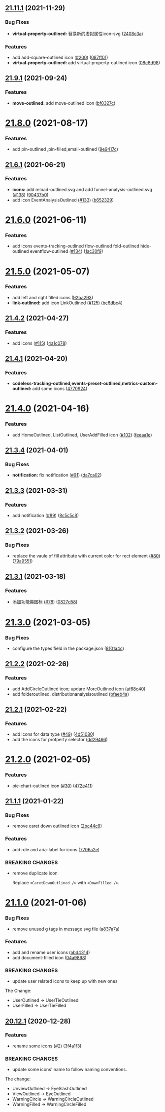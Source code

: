 ## [21.11.1](https://github.com/growingio/gio-design-icons/compare/v21.9.1...v21.11.1) (2021-11-29)


### Bug Fixes

* **virtual-property-outlined:** 替换新的虚拟属性icon-svg ([2408c3a](https://github.com/growingio/gio-design-icons/commit/2408c3af2cf0a5f757871ecf2039ecba83354e2f))


### Features

* add add-square-outlined icon ([#200](https://github.com/growingio/gio-design-icons/issues/200)) ([087ff01](https://github.com/growingio/gio-design-icons/commit/087ff0138db0b77bcf8e741f7f65c939f4bf7d11))
* **virtual-property-outlined:** add virtual-property-outlined icon ([08c8d98](https://github.com/growingio/gio-design-icons/commit/08c8d98721d4d7263f6544092e49a0fe76c397af))



## [21.9.1](https://github.com/growingio/gio-design-icons/compare/v21.8.0...v21.9.1) (2021-09-24)


### Features

* **move-outlined:** add move-outlined icon ([bf0327c](https://github.com/growingio/gio-design-icons/commit/bf0327caf3138ace29a10a03cae9c48c0e15029a))



# [21.8.0](https://github.com/growingio/gio-design-icons/compare/v21.6.1...v21.8.0) (2021-08-17)


### Features

* add pin-outlined ,pin-filled,email-outlined ([9e9417c](https://github.com/growingio/gio-design-icons/commit/9e9417c0b772c3ef9bfac6e06acbbfc14d7993b9))



## [21.6.1](https://github.com/growingio/gio-design-icons/compare/v21.6.0...v21.6.1) (2021-06-21)


### Features

* **icons:** add reload-outlined.svg and add funnel-analysis-outlined.svg ([#138](https://github.com/growingio/gio-design-icons/issues/138)) ([90437b0](https://github.com/growingio/gio-design-icons/commit/90437b0ccf2c1183fec0185b9f7285ec0adb423d))
* add icon EventAnalysisOutlined ([#133](https://github.com/growingio/gio-design-icons/issues/133)) ([b652329](https://github.com/growingio/gio-design-icons/commit/b6523299b0b40aeca7c2dbe003ca336dfec0e491))



# [21.6.0](https://github.com/growingio/gio-design-icons/compare/v21.5.0...v21.6.0) (2021-06-11)


### Features

* add icons events-tracking-outlined flow-outlined fold-outlined hide-outlined eventflow-outlined ([#134](https://github.com/growingio/gio-design-icons/issues/134)) ([1ac30f9](https://github.com/growingio/gio-design-icons/commit/1ac30f999b7871d0185996d54a086565fd81404b))



# [21.5.0](https://github.com/growingio/gio-design-icons/compare/v21.4.2...v21.5.0) (2021-05-07)


### Features

* add left and right filled icons ([92ba293](https://github.com/growingio/gio-design-icons/commit/92ba293bd97732f86af7a5eee6ed27dddee1c522))
* **link-outlined:** add icon LinkOutlined  ([#125](https://github.com/growingio/gio-design-icons/issues/125)) ([bc6dbc4](https://github.com/growingio/gio-design-icons/commit/bc6dbc47a6fd8c92fe0ca21281ba5ee21ba81f57))



## [21.4.2](https://github.com/growingio/gio-design-icons/compare/v21.4.1...v21.4.2) (2021-04-27)


### Features

* add icons ([#115](https://github.com/growingio/gio-design-icons/issues/115)) ([4a1c078](https://github.com/growingio/gio-design-icons/commit/4a1c078d193e576b000105b16454de16e04d6226))



## [21.4.1](https://github.com/growingio/gio-design-icons/compare/v21.4.0...v21.4.1) (2021-04-20)


### Features

* **codeless-tracking-outlined,events-preset-outlined,metrics-custom-outlined:** add some icons ([4770924](https://github.com/growingio/gio-design-icons/commit/4770924a10d3a59be575a79f0db03578bc9a7d5a))



# [21.4.0](https://github.com/growingio/gio-design-icons/compare/v21.3.4...v21.4.0) (2021-04-16)


### Features

* add HomeOutlined, ListOutlined, UserAddFilled icon ([#102](https://github.com/growingio/gio-design-icons/issues/102)) ([feeaa1e](https://github.com/growingio/gio-design-icons/commit/feeaa1e1a36abf3fab39c75f277a744572c90ddb))



## [21.3.4](https://github.com/growingio/gio-design-icons/compare/v21.3.3...v21.3.4) (2021-04-01)


### Bug Fixes

* **notification:** fix notification ([#91](https://github.com/growingio/gio-design-icons/issues/91)) ([da7ca02](https://github.com/growingio/gio-design-icons/commit/da7ca02e4f5bd8ea22cae7a7145aa0b0fd1206c4))



## [21.3.3](https://github.com/growingio/gio-design-icons/compare/v21.3.2...v21.3.3) (2021-03-31)


### Features

* add notification ([#89](https://github.com/growingio/gio-design-icons/issues/89)) ([8c5c5c8](https://github.com/growingio/gio-design-icons/commit/8c5c5c8ce80db439b1f3767da6d4c7f364ba7afd))



## [21.3.2](https://github.com/growingio/gio-design-icons/compare/v21.3.1...v21.3.2) (2021-03-26)


### Bug Fixes

* replace the vaule of fill attribute with current color for rect element ([#80](https://github.com/growingio/gio-design-icons/issues/80)) ([79a9551](https://github.com/growingio/gio-design-icons/commit/79a9551a7aaaa78273d14c5741926dfbb7a02831))



## [21.3.1](https://github.com/growingio/gio-design-icons/compare/v21.3.0...v21.3.1) (2021-03-18)


### Features

* 添加功能类图标 ([#78](https://github.com/growingio/gio-design-icons/issues/78)) ([0827d58](https://github.com/growingio/gio-design-icons/commit/0827d5831ad0fabc4bdeae37720fdde260bf195f))



# [21.3.0](https://github.com/growingio/gio-design-icons/compare/v21.2.2...v21.3.0) (2021-03-05)


### Bug Fixes

* configure the types field in the package.json ([8101a4c](https://github.com/growingio/gio-design-icons/commit/8101a4ce58fd0defeece0a5cb16e183f974118ba))



## [21.2.2](https://github.com/growingio/gio-design-icons/compare/v21.2.1...v21.2.2) (2021-02-26)


### Features

* add AddCircleOutlined icon; updare MoreOutlined icon ([af68c40](https://github.com/growingio/gio-design-icons/commit/af68c406ccc853b8e6c87881b51356081bf97809))
* add folderoutlined, distributionanalysisoutlined ([bfaeb4a](https://github.com/growingio/gio-design-icons/commit/bfaeb4a0a8f935e595cd4fe5ea79668f93cb8f38))



## [21.2.1](https://github.com/growingio/gio-design-icons/compare/v21.2.0...v21.2.1) (2021-02-22)


### Features

* add icons for data type ([#49](https://github.com/growingio/gio-design-icons/issues/49)) ([4d51080](https://github.com/growingio/gio-design-icons/commit/4d510802b343c9429eedc7788f6370257e3b5fd1))
* add the icons for protperty selector ([dd29466](https://github.com/growingio/gio-design-icons/commit/dd29466b9601986fa0a301237069d680d2dc04d3))



# [21.2.0](https://github.com/growingio/gio-design-icons/compare/v21.1.1...v21.2.0) (2021-02-05)


### Features

* pie-chart-outlined icon ([#30](https://github.com/growingio/gio-design-icons/issues/30)) ([472e411](https://github.com/growingio/gio-design-icons/commit/472e41170c3b9bb02ad955b9c0c7ea5fdf504834))



## [21.1.1](https://github.com/growingio/gio-design-icons/compare/v21.1.0...v21.1.1) (2021-01-22)


### Bug Fixes

* remove caret down outlined icon ([2bc44c9](https://github.com/growingio/gio-design-icons/commit/2bc44c99c360cc7678f0340a342dd2a90197efcc))


### Features

* add role and aria-label for icons ([7706a2e](https://github.com/growingio/gio-design-icons/commit/7706a2e9b3541c17afd3e5e3491c8e3553cbb295))


### BREAKING CHANGES

* remove duplicate icon

  Replace `<CaretDownOutlined />` with `<DownFilled />`.



# [21.1.0](https://github.com/growingio/gio-design-icons/compare/v20.12.1...v21.1.0) (2021-01-06)


### Bug Fixes

* remove unused g tags in message svg file ([a837a7a](https://github.com/growingio/gio-design-icons/commit/a837a7a931eac20338abb1eb8347a8fe8eaa7331))


### Features

* add and rename user icons ([abd4314](https://github.com/growingio/gio-design-icons/commit/abd4314e49a0624c48cf693b9aae404a76a51a59))
* add document-filled icon ([04a9898](https://github.com/growingio/gio-design-icons/commit/04a989872dc31c99e2d195f62240f0a2d123c90f))


### BREAKING CHANGES

* update user related icons to keep up with new ones

The Change:
- UserOutlined -> UserTieOutlined
- UserFilled -> UserTieFilled



## [20.12.1](https://github.com/growingio/gio-design-icons/compare/3f4a1f3831b6c6d3714703d5324164b69c2e67f6...v20.12.1) (2020-12-28)


### Features

* rename some icons ([#2](https://github.com/growingio/gio-design-icons/issues/2)) ([3f4a1f3](https://github.com/growingio/gio-design-icons/commit/3f4a1f3831b6c6d3714703d5324164b69c2e67f6))


### BREAKING CHANGES

* update some icons' name to follow naming conventions.

The change:

- UnviewOutlined -> EyeSlashOutlined
- ViewOutlined -> EyeOutlined
- WarningCircle -> WarningCircleOutlined
- WarningFilled -> WarningCircleFilled



